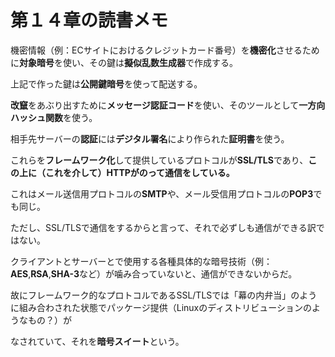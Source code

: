 # 第１４章の読書メモ

機密情報（例：ECサイトにおけるクレジットカード番号）を**機密化**させるために**対象暗号**を使い、その鍵は**擬似乱数生成器**で作成する。

上記で作った鍵は**公開鍵暗号**を使って配送する。

**改竄**をあぶり出すために**メッセージ認証コード**を使い、そのツールとして**一方向ハッシュ関数**を使う。

相手先サーバーの**認証**には**デジタル署名**により作られた**証明書**を使う。

これらを**フレームワーク化**して提供しているプロトコルが**SSL/TLS**であり、**この上に（これを介して）HTTPがのって通信をしている。**

これはメール送信用プロトコルの**SMTP**や、メール受信用プロトコルの**POP3**でも同じ。

ただし、SSL/TLSで通信をするからと言って、それで必ずしも通信ができる訳ではない。

クライアントとサーバーとで使用する各種具体的な暗号技術（例：**AES**,**RSA**,**SHA-3**など）が噛み合っていないと、通信ができないからだ。

故にフレームワーク的なプロトコルであるSSL/TLSでは「幕の内弁当」のように組み合わされた状態でパッケージ提供（Linuxのディストリビューションのようなもの？）が

なされていて、それを**暗号スイート**という。